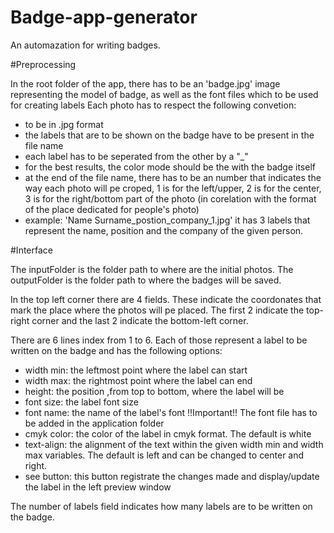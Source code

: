 # Badge-app-generator
An automazation for writing badges.

#Preprocessing

In the root folder of the app, there has to be an 'badge.jpg' image representing the model of badge, as well as the font files which to be used for creating labels
Each photo has to respect the following convetion:
  - to be in .jpg format
  - the labels that are to be shown on the badge have to be present in the file name
  - each label has to be seperated from the other by a "_"
  - for the best results, the color mode should be the with the badge itself
  - at the end of the file name, there has to be an number that indicates the way each photo will pe croped, 1 is for the left/upper, 2 is for the center, 3 is for the right/bottom part of the photo (in corelation with the format of the place dedicated for people's photo)
  - example: 'Name Surname_postion_company_1.jpg' it has 3 labels that represent the name, position and the company of the given person.
  
#Interface

The inputFolder is the folder path to where are the initial photos. 
The outputFolder is the folder path to where the badges will be saved.

In the top left corner there are 4 fields. These indicate the coordonates that mark the place where the photos will pe placed.
The first 2 indicate the top-right corner and the last 2 indicate the bottom-left corner.

There are 6 lines index from 1 to 6. Each of those represent a label to be written on the badge and has the following options:
  - width min: the leftmost point where the label can start
  - width max: the rightmost point where the label can end
  - height: the position ,from top to bottom, where the label will be
  - font size: the label font size 
  - font name: the name of the label's font
  !!Important!! 
      The font file has to be added in the application folder
   - cmyk color: the color of the label in cmyk format. The default is white
   - text-align: the alignment of the text within the given width min and width max variables. The default is left and can be changed to center and right.
   - see button: this button registrate the changes made and display/update the label in the left preview window
   
The number of labels field indicates how many labels are to be written on the badge.
